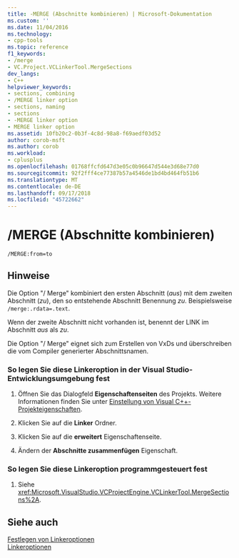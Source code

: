 ```yaml
---
title: -MERGE (Abschnitte kombinieren) | Microsoft-Dokumentation
ms.custom: ''
ms.date: 11/04/2016
ms.technology:
- cpp-tools
ms.topic: reference
f1_keywords:
- /merge
- VC.Project.VCLinkerTool.MergeSections
dev_langs:
- C++
helpviewer_keywords:
- sections, combining
- /MERGE linker option
- sections, naming
- sections
- -MERGE linker option
- MERGE linker option
ms.assetid: 10fb20c2-0b3f-4c8d-98a8-f69aedf03d52
author: corob-msft
ms.author: corob
ms.workload:
- cplusplus
ms.openlocfilehash: 01768ffcfd647d3e05c0b96647d544e3d68e77d0
ms.sourcegitcommit: 92f2fff4ce77387b57a4546de1bd4bd464fb51b6
ms.translationtype: MT
ms.contentlocale: de-DE
ms.lasthandoff: 09/17/2018
ms.locfileid: "45722662"
---
```

# <a name="merge-combine-sections"></a>/MERGE (Abschnitte kombinieren)

```
/MERGE:from=to
```

## <a name="remarks"></a>Hinweise

Die Option "/ Merge" kombiniert den ersten Abschnitt (*aus*) mit dem zweiten Abschnitt (*zu*), den so entstehende Abschnitt Benennung *zu*. Beispielsweise `/merge:.rdata=.text`.

Wenn der zweite Abschnitt nicht vorhanden ist, benennt der LINK im Abschnitt *aus* als *zu*.

Die Option "/ Merge" eignet sich zum Erstellen von VxDs und überschreiben die vom Compiler generierter Abschnittsnamen.

### <a name="to-set-this-linker-option-in-the-visual-studio-development-environment"></a>So legen Sie diese Linkeroption in der Visual Studio-Entwicklungsumgebung fest

1. Öffnen Sie das Dialogfeld **Eigenschaftenseiten** des Projekts. Weitere Informationen finden Sie unter [Einstellung von Visual C++-Projekteigenschaften](../../ide/working-with-project-properties.md).

1. Klicken Sie auf die **Linker** Ordner.

1. Klicken Sie auf die **erweitert** Eigenschaftenseite.

1. Ändern der **Abschnitte zusammenfügen** Eigenschaft.

### <a name="to-set-this-linker-option-programmatically"></a>So legen Sie diese Linkeroption programmgesteuert fest

1. Siehe <xref:Microsoft.VisualStudio.VCProjectEngine.VCLinkerTool.MergeSections%2A>.

## <a name="see-also"></a>Siehe auch

[Festlegen von Linkeroptionen](../../build/reference/setting-linker-options.md)<br/>
[Linkeroptionen](../../build/reference/linker-options.md)